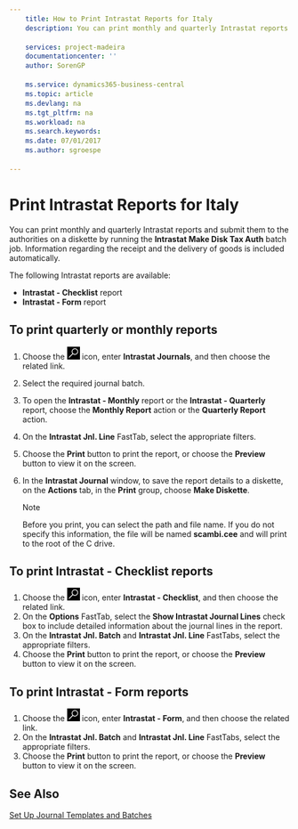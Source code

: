 ```yaml
---
    title: How to Print Intrastat Reports for Italy
    description: You can print monthly and quarterly Intrastat reports and submit them to the authorities on a diskette by running the **Intrastat Make Disk Tax Auth** batch job. Information regarding the receipt and the delivery of goods is included automatically.

    services: project-madeira 
    documentationcenter: ''
    author: SorenGP

    ms.service: dynamics365-business-central
    ms.topic: article
    ms.devlang: na
    ms.tgt_pltfrm: na
    ms.workload: na
    ms.search.keywords:
    ms.date: 07/01/2017
    ms.author: sgroespe

---
```

# Print Intrastat Reports for Italy
You can print monthly and quarterly Intrastat reports and submit them to the authorities on a diskette by running the **Intrastat Make Disk Tax Auth** batch job. Information regarding the receipt and the delivery of goods is included automatically.  

The following Intrastat reports are available:  

- **Intrastat - Checklist** report  
- **Intrastat - Form** report  

## To print quarterly or monthly reports  

1.  Choose the ![Search for Page or Report](../../media/ui-search/search_small.png "Search for Page or Report icon") icon, enter **Intrastat Journals**, and then choose the related link.  
2.  Select the required journal batch.  
3.  To open the **Intrastat - Monthly** report or the **Intrastat - Quarterly** report, choose the **Monthly Report** action or the **Quarterly Report** action.  
4.  On the **Intrastat Jnl. Line** FastTab, select the appropriate filters.  
5.  Choose the **Print** button to print the report, or choose the **Preview** button to view it on the screen.  
6.  In the **Intrastat Journal** window, to save the report details to a diskette, on the **Actions** tab, in the **Print** group, choose **Make Diskette**.  

    > [!NOTE]  
    >  Before you print, you can select the path and file name. If you do not specify this information, the file will be named **scambi.cee** and will print to the root of the C drive.  

## To print Intrastat - Checklist reports  

1.  Choose the ![Search for Page or Report](../../media/ui-search/search_small.png "Search for Page or Report icon") icon, enter **Intrastat - Checklist**, and then choose the related link.  
2.  On the **Options** FastTab, select the **Show Intrastat Journal Lines** check box to include detailed information about the journal lines in the report.  
3.  On the **Intrastat Jnl. Batch** and **Intrastat Jnl. Line** FastTabs, select the appropriate filters.  
4.  Choose the **Print** button to print the report, or choose the **Preview** button to view it on the screen.  

## To print Intrastat - Form reports  

1.  Choose the ![Search for Page or Report](../../media/ui-search/search_small.png "Search for Page or Report icon") icon, enter **Intrastat - Form**, and then choose the related link.  
2.  On the **Intrastat Jnl. Batch** and **Intrastat Jnl. Line** FastTabs, select the appropriate filters.  
3.  Choose the **Print** button to print the report, or choose the **Preview** button to view it on the screen.  

## See Also  
 [Set Up Journal Templates and Batches](how-to-set-up-journal-templates-and-batches.md)
